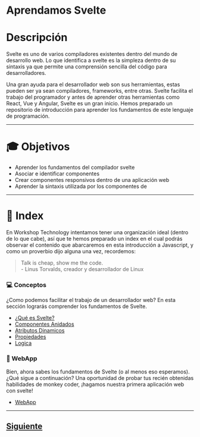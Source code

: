 # Aprendamos Svelte


# Descripción
Svelte es uno de varios compiladores existentes dentro del mundo de desarrollo web. Lo que identifica a svelte es la simpleza dentro de su sintaxis ya que permite una comprensión sencilla del código para desarrolladores.

Una gran ayuda para el desarrollador web son sus herramientas, estas pueden ser ya sean compiladores, frameworks, entre otras. Svelte facilita el trabajo del programador y antes de aprender otras herramientas como React, Vue y Angular, Svelte es un gran inicio. Hemos preparado un repositorio de introducción para aprender los fundamentos de este lenguaje de programación.

___
# :mortar_board: Objetivos
* Aprender los fundamentos del compilador svelte
* Asociar e identificar componentes
* Crear componentes responsivos dentro de una aplicación web
* Aprender la sintaxis utilizada por los componentes de 
___
# :page_with_curl: Index
En Workshop Technology intentamos tener una organización ideal (dentro de lo que cabe), así que te hemos preparado un index en el cual podrás observar el contenido que abarcaremos en esta introducción a Javascript, y como un proverbio dijo alguna una vez, recordemos:
> Talk is cheap, show me the code.
> <br>- Linus Torvalds, creador y desarrollador de Linux

### :computer: Conceptos
¿Como podemos facilitar el trabajo de un desarrollador web? En esta sección lograrás comprender los fundamentos de Svelte.
* [¿Qué es Svelte?](https://github.com/WorkshopTechnology/Materiales/blob/master/Talleres/Svelte/2.-queEsSvelte.md)
* [Componentes Anidados](https://github.com/WorkshopTechnology/Materiales/blob/master/Talleres/Svelte/3.-nestedComponents.md)
* [Atributos Dinamicos](https://github.com/WorkshopTechnology/Materiales/blob/master/Talleres/Svelte/4.-atributosDinamicos.md)
* [Propiedades](https://github.com/WorkshopTechnology/Materiales/blob/master/Talleres/Svelte/5.-props.md)
* [Logica](https://github.com/WorkshopTechnology/Materiales/blob/master/Talleres/Svelte/6.-Logic.md)

### :running: WebApp
Bien, ahora sabes los fundamentos de Svelte (o al menos eso esperamos). ¿Qué sigue a continuación? Una oportunidad de probar
tus recién obtenidas habilidades de monkey coder, ¡hagamos nuestra primera aplicación web con svelte!
* [WebApp](https://github.com/WorkshopTechnology/Materiales/blob/master/Talleres/Svelte/7.-webApp.md)
___

## [Siguiente](https://github.com/PedroEdu6786/Materiales/blob/master/Talleres/Svelte/2.-queEsSvelte.md)
